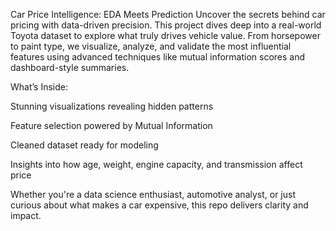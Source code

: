 Car Price Intelligence: EDA Meets Prediction
Uncover the secrets behind car pricing with data-driven precision. This project dives deep into a real-world Toyota dataset to explore what truly drives vehicle value. From horsepower to paint type, we visualize, analyze, and validate the most influential features using advanced techniques like mutual information scores and dashboard-style summaries.

 What’s Inside:
  
  Stunning visualizations revealing hidden patterns

  Feature selection powered by Mutual Information

  Cleaned dataset ready for modeling

  Insights into how age, weight, engine capacity, and transmission affect price

Whether you're a data science enthusiast, automotive analyst, or just curious about what makes a car expensive, this repo delivers clarity and impact.
